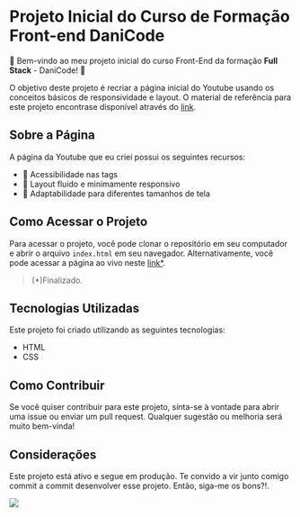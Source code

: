 

# Projeto Inicial do Curso de Formação Front-end DaniCode

🚀 Bem-vindo ao meu projeto inicial do curso Front-End da formação **Full Stack** - DaniCode! 🚀

O objetivo deste projeto é recriar a página inicial do Youtube usando os conceitos básicos de responsividade e layout. O material de referência para este projeto encontrase disponível através do [link](https://www.youtube.com).

## Sobre a Página

A página da Youtube que eu criei possui os seguintes recursos:

-   🌟 Acessibilidade nas tags
-   🌟 Layout fluido e minimamente responsivo
-   🌟 Adaptabilidade para diferentes tamanhos de tela

## Como Acessar o Projeto

Para acessar o projeto, você pode clonar o repositório em seu computador e abrir o arquivo `index.html` em seu navegador. Alternativamente, você pode acessar a página ao vivo neste [link*](https://samcolt36.github.io/dev-front-end-initial-danicode-project-02/).
>(*)Finalizado.

## Tecnologias Utilizadas

Este projeto foi criado utilizando as seguintes tecnologias:

-   HTML
-   CSS

## Como Contribuir

Se você quiser contribuir para este projeto, sinta-se à vontade para abrir uma issue ou enviar um pull request. Qualquer sugestão ou melhoria será muito bem-vinda! 

## Considerações

Este projeto está ativo e segue em produção. Te convido a vir junto comigo commit a commit desenvolver esse projeto. Então, siga-me os bons?!.

![](https://media.tenor.com/OwBscrP23yEAAAAC/abell46s-chapulin.gif)
